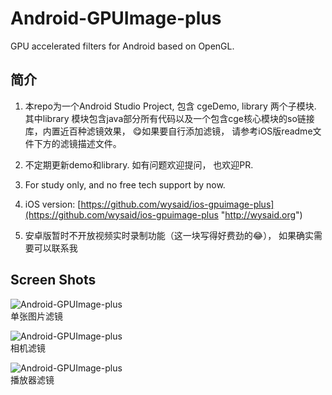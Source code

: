 # Android-GPUImage-plus
GPU accelerated filters for Android based on OpenGL. 

## 简介 ##

1. 本repo为一个Android Studio Project, 包含 cgeDemo, library 两个子模块. 其中library 模块包含java部分所有代码以及一个包含cge核心模块的so链接库，内置近百种滤镜效果， 😋如果要自行添加滤镜， 请参考iOS版readme文件下方的滤镜描述文件。

2. 不定期更新demo和library. 如有问题欢迎提问， 也欢迎PR.

3. For study only, and no free tech support by now.

4. iOS version: [https://github.com/wysaid/ios-gpuimage-plus](https://github.com/wysaid/ios-gpuimage-plus "http://wysaid.org")

5. 安卓版暂时不开放视频实时录制功能（这一块写得好费劲的😂）， 如果确实需要可以联系我

## Screen Shots ##

![Android-GPUImage-plus](https://raw.githubusercontent.com/wysaid/android-gpuimage-plus/master/screenshots/0.jpg "Android-GPUImage-plus")
<br/>单张图片滤镜

![Android-GPUImage-plus](https://raw.githubusercontent.com/wysaid/android-gpuimage-plus/master/screenshots/1.jpg "Android-GPUImage-plus")
<br/>相机滤镜

![Android-GPUImage-plus](https://raw.githubusercontent.com/wysaid/android-gpuimage-plus/master/screenshots/2.jpg "Android-GPUImage-plus")
<br/>播放器滤镜
